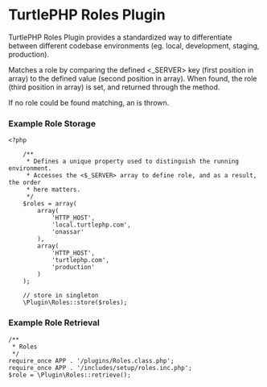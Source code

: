 TurtlePHP Roles Plugin
===
TurtlePHP Roles Plugin provides a standardized way to differentiate between
different codebase environments (eg. local, development, staging, production).

Matches a role by comparing the defined <_SERVER> key (first position in
array) to the defined value (second position in array). When found, the
role (third position in array) is set, and returned through the
<retrieve> method.

If no role could be found matching, an <Exception> is thrown.

### Example Role Storage
    <?php
    
        /**
         * Defines a unique property used to distinguish the running environment.
         * Accesses the <$_SERVER> array to define role, and as a result, the order
         * here matters.
         */
        $roles = array(
            array(
                'HTTP_HOST',
                'local.turtlephp.com',
                'onassar'
            ),
            array(
                'HTTP_HOST',
                'turtlephp.com',
                'production'
            )
        );
    
        // store in singleton
        \Plugin\Roles::store($roles);

### Example Role Retrieval
    /**
     * Roles
     */
    require_once APP . '/plugins/Roles.class.php';
    require_once APP . '/includes/setup/roles.inc.php';
    $role = \Plugin\Roles::retrieve();

